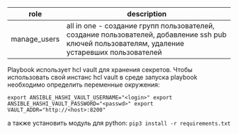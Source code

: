 | role         | description                                                                                                                                   |
| ------------ | --------------------------------------------------------------------------------------------------------------------------------------------- |
| manage_users | all in one - создание групп пользователей, создание пользователей, добавление ssh pub ключей пользователям, удаление устаревших пользователей |



Playbook использует hcl vault для хранения секретов. Чтобы использовать свой инстанс hcl vault в среде запуска playbook необходимо определить переменные окружения:

`export ANSIBLE_HASHI_VAULT_USERNAME="<login>"
export ANSIBLE_HASHI_VAULT_PASSWORD="<passwd>"
export VAULT_ADDR="http://<host>:8200"`

а также установить модуль для python:
`pip3 install -r requirements.txt`


